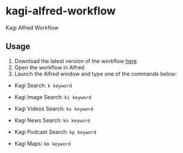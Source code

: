 # kagi-alfred-workflow
Kagi Alfred Workflow

## Usage

1. Download the latest version of the workflow [here](https://github.com/david-ros/kagi-alfred-workflow/releases)
2. Open the workflow in Alfred
3. Launch the Alfred window and type one of the commands below:

- Kagi Search:
`k keyword`

- Kagi Image Search:
`ki keyword`

- Kagi Videos Search:
`kv keyword`

- Kagi News Search:
`kn keyword`

- Kagi Podcast Search:
`kp keyword`

- Kagi Maps:
`km keyword`
